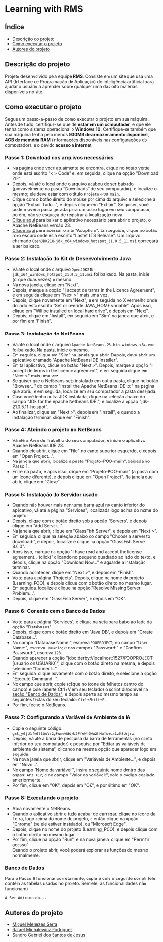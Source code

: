 # Learning with RMS
## Índice
- [Descrição do projeto](#descrição-do-projeto)
- [Como executar o projeto](#como-executar-o-projeto)
- [Autores do projeto](#autores-do-projeto)

## Descrição do projeto
Projeto desenvolvido pela equipe **RMS**. Consiste em um site que usa uma API (Interface de Programação de Aplicação) de inteligência artificial para ajudar o usuário a aprender sobre qualquer uma das oito matérias disponíveis no site.

## Como executar o projeto
Segue um passo-a-passo de como executar o projeto em sua máquina. Antes de tudo, certifique-se que de **estar em um computador**, e que ele tenha como sistema operacional o **Windows 10**. Certifique-se também que sua máquina tenha pelo menos **900MB de armazenamento disponível, 4GB de memória RAM** (informações disponíveis nas configurações do computador), e o devido **acesso a internet**.

### Passo 1: Download dos arquivos necessários
- Na página onde você atualmente se encontra, clique no botão verde onde está escrito "< > Code" e, em seguida, clique na opção "Download ZIP".
- Depois, vá até o local onde o arquivo acabou de ser baixado (provavelmente na pasta "Downloads" de seu computador), e localize o mesmo; ele deve estar com o título ``Projeto-POO-main``.
- Clique com o botão direito do mouse por cima do arquivo e selecione a opção "Extrair Tudo...", e depois clique em "Extrair". Se quiser, você pode mover a pasta gerada para um outro lugar em seu computador, porém, não se esqueça de registrar a localização nova.
- [Clique aqui](https://dlcdn.apache.org/netbeans/netbeans-installers/23/Apache-NetBeans-23-bin-windows-x64.exe) para baixar o aplicativo necessário para abrir o projeto, o Apache NetBeans versão 23.
- [Clique aqui](https://adoptium.net/) para acessar o site "Adoptium". Em seguida, clique no botão roxo escuro onde está escrito "Lastet LTS Release". Um arquivo chamado ``OpenJDK21U-jdk_x64_windows_hotspot_21.0.5_11.msi`` começará a ser baixado.

### Passo 2: Instalação do Kit de Desenvolvimento Java
- Vá até o local onde o arquivo ``OpenJDK21U-jdk_x64_windows_hotspot_21.0.5_11.msi`` foi baixado. Na pasta, inicie (clique duas vezes) o mesmo.
- Na nova janela, clique em "Next".
- Depois, marque a opção "I accept de terms in the Licence Agreement", e em seguida clique em "Next >" mais uma vez.
- Depois, clique novamente em "Next", e em seguida no X vermelho onde do lado está escrito "Set or overide JAVA_HOME variable". Após isso, clique em "Will be installed on local hard drive", e depois em "Next".
- Depois, clique em "Install", em seguida em "Sim" na janela que abrir, e por fim em "Finish".

### Passo 3: Instalação do NetBeans
- Vá até o local onde o arquivo ``Apache-NetBeans-23-bin-windows-x64.exe`` foi baixado. Na pasta, inicie o mesmo.
- Em seguida, clique em "Sim" na janela que abrir. Depois, deve abrir um aplicativo chamado "Apache NetBeans IDE Installer".
- Em tal aplicativo, clique no botão "Next >". Depois, marque a opção "I accept de terms in the licence agreement", e em seguida clique em "Next >" mais uma vez.
- Se quiser que o NetBeans seja instalado em outra pasta, clique no botão "Browser..." do campo "Install the Apache NetBeans IDE to:" na página que abriu, e em seguida, localize em seu computador a pasta desejada.
- Caso você tenha outra JDK instalada, clique na seleção abaixo do campo "JDK for the Apache Netbeans IDE:", e localize a opção "jdk-21.0.5.11-hotspot".
- Ao finalizar, clique em "Next >", depois em "Install", e quando a instalação terminar, clique em "Finish".

### Passo 4: Abrindo o projeto no NetBeans
- Vá até a Área de Trabalho do seu computador, e inicie o aplicativo Apache NetBeans IDE 23.
- Quando ele abrir, clique em "File" no canto superior esquerdo, e depois em "Open Project...".
- Na janela que abrir, localize a pasta "Projeto-POO-main", baixada no Passo 1.
- Entre na pasta, e após isso, clique em "Projeto-POO-main" (a pasta com um ícone diferente), e depois clique em "Open Project". Na janela que abrir, clique em "Close".

### Passo 5: Instalação do Servidor usado
- Quando não houver mais nenhuma barra azul no canto inferior do aplicativo, vá até a página "Services", localizada logo acima do nome do projeto.
- Depois, clique com o botão direito sob a opção "Servers", e depois clique em "Add Server...".
- Na janela que abrir, clique em "GlassFish Server", e depois em "Next >".
- Em seguida, clique na seleção abaixo do campo "Choose a server to download:", e depois, localize e clique na opção "GlassFish Server 8.0.0".
- Após isso, marque na opção "I have read and accept the license agreement... (click)" clicando no pequeno quadrado ao lado do texto, e depois, clique na opção "Download Now..." e aguarde a instalação terminar.
- Quando acontecer, clique em "Next >", e depois em "Finish".
- Volte para a página "Projects". Depois, clique no nome do projeto (Learning_POO), e depois clique com o botão direito no mesmo lugar.
- Em seguida, localize e clique na opção "Resolve Missing Server Problem...".
- Depois, clique em "GlassFish Server", e depois em "OK".

### Passo 6: Conexão com o Banco de Dados
- Volte para a página "Services", e clique na seta para baixo ao lado da opção "Databases".
- Depois, clique com o botão direito em "Java DB", e depois em "Create Database...".
- No campo "Database Name:", escreva ``POOPROJECT``; no campo "User Name:", escreva ``usuario``; e nos campos "Password:" e "Confirm Password:", escreva ``123``.
- Quando aparecer a opção "jdbc:derby://localhost:1527/POOPROJECT [usuario on USUARIO]", clique com o botão direito na mesma, e depois selecione "Connect...".
- Em seguida, clique novamente com o botão direito, e selecione a opção "Execute Command...".
- No campo que abrir, copie (clique no ícone de folhetos dentro do campo) e cole (aperte Ctrl+V em seu teclado) o script disponível na [seção "Banco de Dados"](#banco-de-dados), e depois aperte ao mesmo tempo as seguintes teclas do seu teclado: ``Ctrl+Shift+E``.
- Por fim, feche o NetBeans.

### Passo 7: Configurando a Variável de Ambiente da IA
- Copie o seguinte código: ``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``.
- Depois, vá até a barra de pesquisa da barra de ferramentas (no canto inferior do seu computador) e pesquise por "Editar as variáveis de ambiente do sistema", clicando na mesma opção que aparecer logo em seguida.
- Na nova janela que abrir, clique em "Variáveis de Ambiente...", e depois em "Novo...".
- No campo "Nome da variável:", insira o seguinte nome dentro das aspas: ``API_KEY``; e no campo "Valor da variável:", cole o código copiado anteriormente.
- Por fim, clique em "OK", depois em "OK", e por último em "OK".

### Passo 8: Executando o projeto
- Abra novamente o NetBeans.
- Quando o aplicativo abrir e tudo acabar de carregar, clique no ícone da Terra, logo acima do nome do projeto, e então clique na opção "Chrome" (se ele estiver instalado), ou "Microsoft Edge".
- Depois, clique no nome do projeto (Learning_POO), e depois clique com o botão direito no mesmo lugar.
- Por fim, clique na opção "Run", e na nova janela, clique em "Permitir acesso".
<br>Quando o projeto abrir, você poderá explorar as funções do mesmo normalmente.

### Banco de Dados
Para o Passo 6 funcionar corretamente, copie e cole o seguinte script: (ele contém as tabelas usadas no projeto. Sem ele, as funcionalidades não funcionam)<br>
```
A Ser Adicionado...
```

## Autores do projeto
- [Miguel Menezes Serra](https://github.com/Miguel-Serra320)
- [Rafael Michalewicz Rodrigues](https://github.com/Michalewicz)
- [Sandro Gabriel dos Santos de Jesus](https://github.com/Sandro-Gab)
